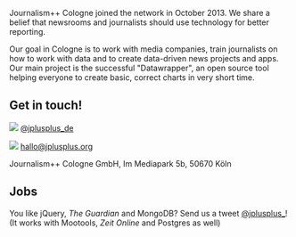 Journalism++ Cologne joined the network in October 2013. We share a belief that newsrooms and journalists should use technology for better reporting. 

Our goal in Cologne is to work with media companies, train journalists on how to work with data and to create data-driven news projects and apps. 
Our main project is the successful "Datawrapper", an open source tool helping everyone to create basic, correct charts in very short time. 


## Get in touch!

![](http://oeildupirate.com/jplusplus/files/iconmonstr-twitter-5-icon.png) [@jplusplus_de](http://twitter.com/jplusplus)

![](http://oeildupirate.com/jplusplus/files/iconmonstr-email-10-icon.png) hallo@jplusplus.org

Journalism++ Cologne GmbH, Im Mediapark 5b, 50670 Köln


## Jobs

You like jQuery, _The Guardian_ and MongoDB? Send us a tweet [@jplusplus_](https://twitter.com/jplusplus_)! (It works with Mootools, _Zeit Online_ and Postgres as well)
